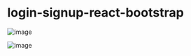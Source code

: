 # login-signup-react-bootstrap

![image](https://github.com/DaveSimoes/login-signup-react-bootstrap/assets/109705197/f8b25a05-925b-43f8-babb-1494b13c2e21)

![image](https://github.com/DaveSimoes/login-signup-react-bootstrap/assets/109705197/18bd75cd-4ea1-4403-878a-15d07822e6da) 


